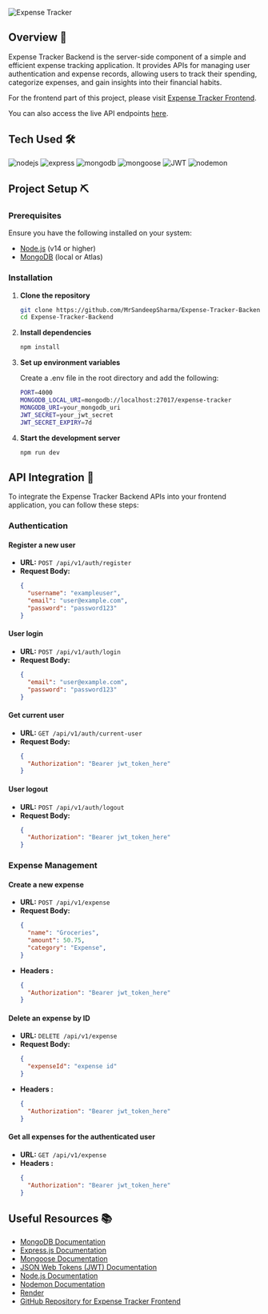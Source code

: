 ![Expense Tracker](https://github.com/MrSandeepSharma/Expense-Tracker-Backend/assets/142038020/45301f0d-5b3d-4072-8819-612fa75c3e24)

## Overview 👋

Expense Tracker Backend is the server-side component of a simple and efficient expense tracking application. It provides APIs for managing user authentication and expense records, allowing users to track their spending, categorize expenses, and gain insights into their financial habits.

For the frontend part of this project, please visit [Expense Tracker Frontend](https://github.com/MrSandeepSharma/Expense-Tracker-Frontend).

You can also access the live API endpoints [here](https://expense-tracker-backend-09ud.onrender.com/).

## Tech Used 🛠

<div>
    <span>
      <img src="https://img.shields.io/badge/Node.js-5FA04E.svg?style=for-the-badge&logo=nodedotjs&logoColor=white" alt="nodejs">
    </span>
    <span>
      <img src="https://img.shields.io/badge/Express-000000.svg?style=for-the-badge&logo=Express&logoColor=white" alt="express">
    </span>
    <span>
      <img src="https://img.shields.io/badge/MongoDB-47A248.svg?style=for-the-badge&logo=MongoDB&logoColor=white" alt="mongodb">
    </span>
    <span>
      <img src="https://img.shields.io/badge/Mongoose-F04D35.svg?style=for-the-badge&logo=Mongoose&logoColor=white" alt="mongoose">
    </span>
    <span>
      <img src="https://img.shields.io/badge/JSON%20Web%20Tokens-000000.svg?style=for-the-badge&logo=JSON-Web-Tokens&logoColor=white" alt="JWT">
    </span>
    <span>
      <img src="https://img.shields.io/badge/Nodemon-76D04B.svg?style=for-the-badge&logo=Nodemon&logoColor=white" alt="nodemon">
    </span>
</div>

## Project Setup ⛏️

### Prerequisites

Ensure you have the following installed on your system:

- [Node.js](https://nodejs.org/) (v14 or higher)
- [MongoDB](https://www.mongodb.com/) (local or Atlas)

### Installation

1. **Clone the repository**
   
   ```bash
   git clone https://github.com/MrSandeepSharma/Expense-Tracker-Backend.git
   cd Expense-Tracker-Backend
   
2. **Install dependencies**
   
   ```bash
   npm install
   
3. **Set up environment variables**
   
   Create a .env file in the root directory and add the following:
   
   ```bash
   PORT=4000
   MONGODB_LOCAL_URI=mongodb://localhost:27017/expense-tracker
   MONGODB_URI=your_mongodb_uri
   JWT_SECRET=your_jwt_secret
   JWT_SECRET_EXPIRY=7d
   
3. **Start the development server**
   
   ```bash
   npm run dev

## API Integration 🚀

To integrate the Expense Tracker Backend APIs into your frontend application, you can follow these steps:

### Authentication

#### Register a new user
- **URL:** `POST /api/v1/auth/register`
- **Request Body:**
  ```json
  {
    "username": "exampleuser",
    "email": "user@example.com",
    "password": "password123"
  }
  
#### User login
- **URL:** `POST /api/v1/auth/login`
- **Request Body:**
  ```json
  {
    "email": "user@example.com",
    "password": "password123"
  }
  
#### Get current user
- **URL:** `GET /api/v1/auth/current-user`
- **Request Body:**
  ```json
  {
    "Authorization": "Bearer jwt_token_here"
  }
  
#### User logout
- **URL:** `POST /api/v1/auth/logout`
- **Request Body:**
  ```json
  {
    "Authorization": "Bearer jwt_token_here"
  }

### Expense Management

#### Create a new expense
- **URL:** `POST /api/v1/expense`
- **Request Body:**
  ```json
  {
    "name": "Groceries",
    "amount": 50.75,
    "category": "Expense",
  }
- **Headers :**
  ```json
  {
    "Authorization": "Bearer jwt_token_here"
  }
  
#### Delete an expense by ID
- **URL:** `DELETE /api/v1/expense`
- **Request Body:**
  ```json
  {
    "expenseId": "expense id"
  }
- **Headers :**
  ```json
  {
    "Authorization": "Bearer jwt_token_here"
  }
  
#### Get all expenses for the authenticated user
- **URL:** `GET /api/v1/expense`
- **Headers :**
  ```json
  {
    "Authorization": "Bearer jwt_token_here"
  }

## Useful Resources 📚

- [MongoDB Documentation](https://docs.mongodb.com/)
- [Express.js Documentation](https://expressjs.com/)
- [Mongoose Documentation](https://mongoosejs.com/)
- [JSON Web Tokens (JWT) Documentation](https://jwt.io/introduction/)
- [Node.js Documentation](https://nodejs.org/en/docs/)
- [Nodemon Documentation](https://nodemon.io/)
- [Render](https://render.com/)
- [GitHub Repository for Expense Tracker Frontend](https://github.com/MrSandeepSharma/Expense-Tracker-Frontend)
